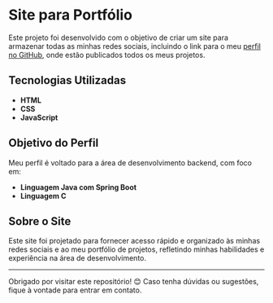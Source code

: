 # Site para Portfólio

Este projeto foi desenvolvido com o objetivo de criar um site para armazenar todas as minhas redes sociais, incluindo o link para o meu [perfil no GitHub](https://github.com/livio1212), onde estão publicados todos os meus projetos.

## Tecnologias Utilizadas

- **HTML**
- **CSS**
- **JavaScript**

## Objetivo do Perfil

Meu perfil é voltado para a área de desenvolvimento backend, com foco em:

- **Linguagem Java com Spring Boot**
- **Linguagem C**

## Sobre o Site

Este site foi projetado para fornecer acesso rápido e organizado às minhas redes sociais e ao meu portfólio de projetos, refletindo minhas habilidades e experiência na área de desenvolvimento.

---

Obrigado por visitar este repositório! 😊 Caso tenha dúvidas ou sugestões, fique à vontade para entrar em contato. 
